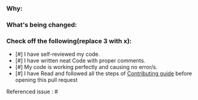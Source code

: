 <!--
Thank you for contributing to this project! You must fill out the information below before we can review this pull request. By explaining why you're making a change (or linking to a pull request) and what changes you've made, we can triage your pull request to the best possible team for review.

See our [Contributing.md](/main/CONTRIBUTING.md) for information how to contribute.

Thanks again!
-->

### Why:

<!--Briefly describe why are you opening this pull request -->

### What's being changed:

<!-- Share artifacts of the changes, be they code snippets, GIFs or screenshots; whatever shares the most context. If you made changes to the `content` directory, a table will populate in a comment below with the staging and live article links -->

### Check off the following(replace 3 with x):

- [#] I have self-reviewed my code.
- [#] I have written neat Code with proper comments.
- [#] My code is working perfectly and causing no error/s.
- [#] I have Read and followed all the steps of [Contributing guide](https://github.com/Bhuvnesh875/S.D.E./blob/main/Contributing.md) before opening this pull request

Referenced issue : #

<!--
- If there's an existing issue for your change, please link to it.
- If there's _not_ an existing issue, please open one first to make it more likely that this update will be accepted. -->
